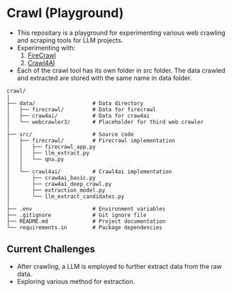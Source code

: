 # Crawl (Playground)
* This repositary is a playground for experimenting various web crawling and scraping tools for LLM projects. 
* Experimenting with:
    1. [FireCrawl](https://docs.firecrawl.dev/introduction)
    2. [Crawl4AI](https://github.com/unclecode/crawl4ai)
* Each of the crawl tool has its own folder in src folder. The data crawled and extracted are stored with the same name in data folder. 
```
crawl/
│
├── data/                  # Data directory
│   ├── firecrawl/         # Data for firecrawl
│   ├── craw4ai/           # Data for craw4ai
│   └── webcrawler3/       # Placeholder for third web crawler
│
├── src/                   # Source code
│   ├── firecrawl/         # Firecrawl implementation
│   │   ├── firecrawl_app.py
│   │   ├── llm_extract.py
│   │   └── qna.py
│   │
│   └── crawl4ai/          # Crawl4ai implementation
│       ├── craw4ai_basic.py
│       ├── craw4ai_deep_crawl.py
│       ├── extraction_model.py
│       └── llm_extract_candidates.py
│
├── .env                   # Environment variables
├── .gitignore             # Git ignore file
├── README.md              # Project documentation
└── requirements.in        # Package dependencies
```

## Current Challenges
* After crawling, a LLM is employed to further extract data from the raw data. 
* Exploring various method for extraction. 